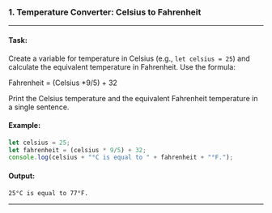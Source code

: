 ### 1. **Temperature Converter: Celsius to Fahrenheit**
---
#### Task: 
Create a variable for temperature in Celsius (e.g., `let celsius = 25`) and calculate the equivalent temperature in Fahrenheit. Use the formula:

Fahrenheit = (Celsius *9/5) + 32

Print the Celsius temperature and the equivalent Fahrenheit temperature in a single sentence.

#### Example:
```javascript
let celsius = 25;
let fahrenheit = (celsius * 9/5) + 32;
console.log(celsius + "°C is equal to " + fahrenheit + "°F.");
```

#### Output:
```
25°C is equal to 77°F.
```

---
